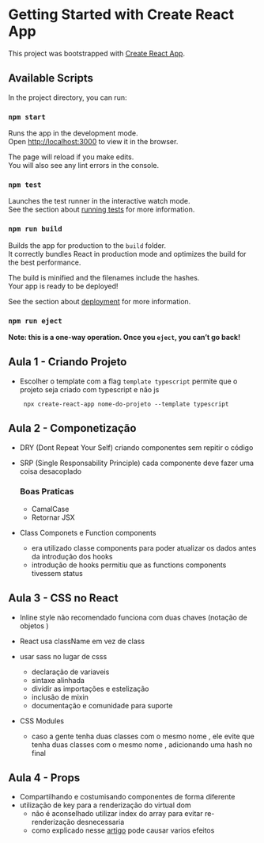 # Getting Started with Create React App

This project was bootstrapped with [Create React App](https://github.com/facebook/create-react-app).

## Available Scripts

In the project directory, you can run:

### `npm start`

Runs the app in the development mode.\
Open [http://localhost:3000](http://localhost:3000) to view it in the browser.

The page will reload if you make edits.\
You will also see any lint errors in the console.

### `npm test`

Launches the test runner in the interactive watch mode.\
See the section about [running tests](https://facebook.github.io/create-react-app/docs/running-tests) for more information.

### `npm run build`

Builds the app for production to the `build` folder.\
It correctly bundles React in production mode and optimizes the build for the best performance.

The build is minified and the filenames include the hashes.\
Your app is ready to be deployed!

See the section about [deployment](https://facebook.github.io/create-react-app/docs/deployment) for more information.

### `npm run eject`

**Note: this is a one-way operation. Once you `eject`, you can’t go back!**


## Aula 1 - Criando Projeto
- Escolher o template com a flag `template typescript` permite que o projeto seja criado com typescript e não js
   ```
    npx create-react-app nome-do-projeto --template typescript 
  ```

## Aula 2 - Componetização
- DRY (Dont Repeat Your Self) criando componentes sem repitir o código
- SRP (Single Responsability Principle) cada componente deve fazer uma coisa desacoplado

    ### Boas Praticas
    - CamalCase
    - Retornar JSX
- Class Componets e Function components
  - era utilizado classe components para poder atualizar os dados antes da introdução dos hooks 
  - introdução de hooks permitiu que as functions components tivessem status


## Aula 3 - CSS no React
- Inline style não recomendado funciona com duas chaves (notação de objetos )
- React usa className em vez de class
- usar sass no lugar de csss
  - declaração de variaveis
  - sintaxe alinhada
  - dividir as importações e estelização
  - inclusão de mixin
  - documentação e comunidade para suporte

- CSS Modules
  - caso a gente tenha duas classes com o mesmo nome , ele evite que tenha duas classes com o mesmo nome , adicionando uma hash no final


## Aula 4 - Props
- Compartilhando e costumisando componentes de forma diferente
- utilização de key para a renderização do virtual dom
  - não é aconselhado utilizar index do array para evitar re-renderização desnecessaria
  - como explicado nesse [artigo](https://robinpokorny.com/blog/index-as-a-key-is-an-anti-pattern/) pode causar varios efeitos